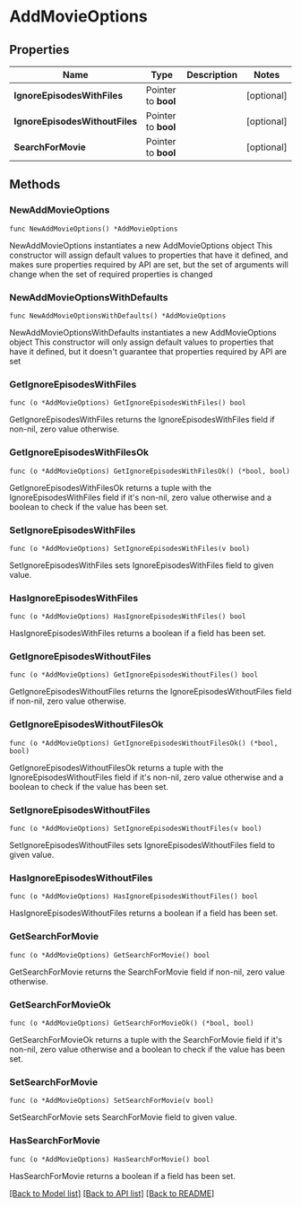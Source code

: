 # AddMovieOptions

## Properties

Name | Type | Description | Notes
------------ | ------------- | ------------- | -------------
**IgnoreEpisodesWithFiles** | Pointer to **bool** |  | [optional] 
**IgnoreEpisodesWithoutFiles** | Pointer to **bool** |  | [optional] 
**SearchForMovie** | Pointer to **bool** |  | [optional] 

## Methods

### NewAddMovieOptions

`func NewAddMovieOptions() *AddMovieOptions`

NewAddMovieOptions instantiates a new AddMovieOptions object
This constructor will assign default values to properties that have it defined,
and makes sure properties required by API are set, but the set of arguments
will change when the set of required properties is changed

### NewAddMovieOptionsWithDefaults

`func NewAddMovieOptionsWithDefaults() *AddMovieOptions`

NewAddMovieOptionsWithDefaults instantiates a new AddMovieOptions object
This constructor will only assign default values to properties that have it defined,
but it doesn't guarantee that properties required by API are set

### GetIgnoreEpisodesWithFiles

`func (o *AddMovieOptions) GetIgnoreEpisodesWithFiles() bool`

GetIgnoreEpisodesWithFiles returns the IgnoreEpisodesWithFiles field if non-nil, zero value otherwise.

### GetIgnoreEpisodesWithFilesOk

`func (o *AddMovieOptions) GetIgnoreEpisodesWithFilesOk() (*bool, bool)`

GetIgnoreEpisodesWithFilesOk returns a tuple with the IgnoreEpisodesWithFiles field if it's non-nil, zero value otherwise
and a boolean to check if the value has been set.

### SetIgnoreEpisodesWithFiles

`func (o *AddMovieOptions) SetIgnoreEpisodesWithFiles(v bool)`

SetIgnoreEpisodesWithFiles sets IgnoreEpisodesWithFiles field to given value.

### HasIgnoreEpisodesWithFiles

`func (o *AddMovieOptions) HasIgnoreEpisodesWithFiles() bool`

HasIgnoreEpisodesWithFiles returns a boolean if a field has been set.

### GetIgnoreEpisodesWithoutFiles

`func (o *AddMovieOptions) GetIgnoreEpisodesWithoutFiles() bool`

GetIgnoreEpisodesWithoutFiles returns the IgnoreEpisodesWithoutFiles field if non-nil, zero value otherwise.

### GetIgnoreEpisodesWithoutFilesOk

`func (o *AddMovieOptions) GetIgnoreEpisodesWithoutFilesOk() (*bool, bool)`

GetIgnoreEpisodesWithoutFilesOk returns a tuple with the IgnoreEpisodesWithoutFiles field if it's non-nil, zero value otherwise
and a boolean to check if the value has been set.

### SetIgnoreEpisodesWithoutFiles

`func (o *AddMovieOptions) SetIgnoreEpisodesWithoutFiles(v bool)`

SetIgnoreEpisodesWithoutFiles sets IgnoreEpisodesWithoutFiles field to given value.

### HasIgnoreEpisodesWithoutFiles

`func (o *AddMovieOptions) HasIgnoreEpisodesWithoutFiles() bool`

HasIgnoreEpisodesWithoutFiles returns a boolean if a field has been set.

### GetSearchForMovie

`func (o *AddMovieOptions) GetSearchForMovie() bool`

GetSearchForMovie returns the SearchForMovie field if non-nil, zero value otherwise.

### GetSearchForMovieOk

`func (o *AddMovieOptions) GetSearchForMovieOk() (*bool, bool)`

GetSearchForMovieOk returns a tuple with the SearchForMovie field if it's non-nil, zero value otherwise
and a boolean to check if the value has been set.

### SetSearchForMovie

`func (o *AddMovieOptions) SetSearchForMovie(v bool)`

SetSearchForMovie sets SearchForMovie field to given value.

### HasSearchForMovie

`func (o *AddMovieOptions) HasSearchForMovie() bool`

HasSearchForMovie returns a boolean if a field has been set.


[[Back to Model list]](../README.md#documentation-for-models) [[Back to API list]](../README.md#documentation-for-api-endpoints) [[Back to README]](../README.md)



